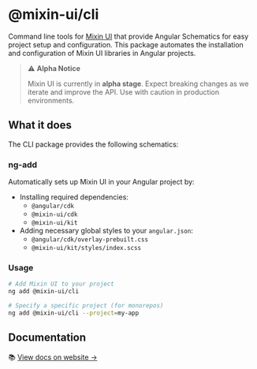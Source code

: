 # @mixin-ui/cli

Command line tools for [Mixin UI](https://github.com/CORETEQ/mixin-ui/) that provide Angular Schematics for easy project setup and configuration. This package automates the installation and configuration of Mixin UI libraries in Angular projects.

> ⚠️ **Alpha Notice**
>
> Mixin UI is currently in **alpha stage**. Expect breaking changes as we iterate and improve the API.
> Use with caution in production environments.

## What it does

The CLI package provides the following schematics:

### ng-add
Automatically sets up Mixin UI in your Angular project by:

- Installing required dependencies:
  - `@angular/cdk`
  - `@mixin-ui/cdk`
  - `@mixin-ui/kit`
- Adding necessary global styles to your `angular.json`:
  - `@angular/cdk/overlay-prebuilt.css`
  - `@mixin-ui/kit/styles/index.scss`

### Usage

```bash
# Add Mixin UI to your project
ng add @mixin-ui/cli

# Specify a specific project (for monorepos)
ng add @mixin-ui/cli --project=my-app
```

## Documentation

📚 [View docs on website →](https://mixin-ui.dev/)
